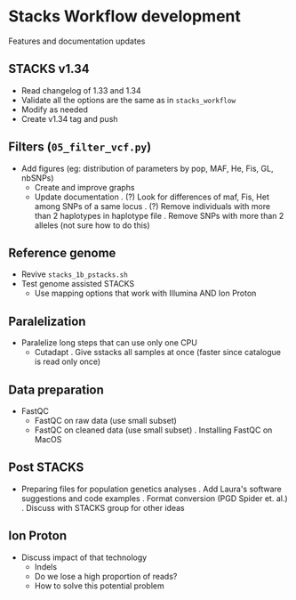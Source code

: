 # Stacks Workflow development
Features and documentation updates

## STACKS v1.34
- Read changelog of 1.33 and 1.34
- Validate all the options are the same as in `stacks_workflow`
- Modify as needed
- Create v1.34 tag and push

## Filters (`05_filter_vcf.py`)
* Add figures (eg: distribution of parameters by pop, MAF, He, Fis, GL, nbSNPs)
  - Create and improve graphs
  - Update documentation
. (?) Look for differences of maf, Fis, Het among SNPs of a same locus
. (?) Remove individuals with more than 2 haplotypes in haplotype file
. Remove SNPs with more than 2 alleles (not sure how to do this)

## Reference genome
* Revive `stacks_1b_pstacks.sh`
* Test genome assisted STACKS
  - Use mapping options that work with Illumina AND Ion Proton

## Paralelization
- Paralelize long steps that can use only one CPU
  * Cutadapt
. Give sstacks all samples at once (faster since catalogue is read only once)

## Data preparation
- FastQC
  - FastQC on raw data (use small subset)
  - FastQC on cleaned data (use small subset)
  . Installing FastQC on MacOS

## Post STACKS
* Preparing files for population genetics analyses
. Add Laura's software suggestions and code examples
. Format conversion (PGD Spider et. al.)
. Discuss with STACKS group for other ideas

## Ion Proton
* Discuss impact of that technology
  - Indels
  - Do we lose a high proportion of reads?
  - How to solve this potential problem

